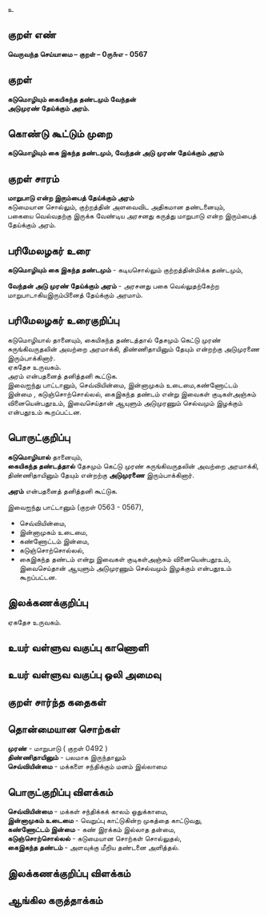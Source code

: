 உ

## குறள் எண் 

**வெருவந்த செய்யாமை – குறள் – 0ரு௬எ - 0567**  

## குறள் 

**கடுமொழியும் கையிகந்த தண்டமும் வேந்தன்  
அடுமுரண் தேய்க்கும் அரம்.**  

## கொண்டு கூட்டும் முறை

**கடுமொழியும் கை இகந்த தண்டமும், வேந்தன் அடு முரண் தேய்க்கும் அரம்**

## குறள் சாரம் 

**மாறுபாடு என்ற இரும்பைத் தேய்க்கும் அரம்**  
கடுமையான சொல்லும், குற்றத்தின் அளவைவிட அதிகமான தண்டனையும்,  
பகையை வெல்வதற்கு இருக்க வேண்டிய அரசனது கருத்து மாறுபாடு என்ற இரும்பைத் தேய்க்கும் அரம்.  

## பரிமேலழகர் உரை

**கடுமொழியும் கை இகந்த தண்டமும்** - கடியசொல்லும் குற்றத்தின்மிக்க தண்டமும்,  

**வேந்தன் அடு முரண் தேய்க்கும் அரம்** - அரசனது பகை வெல்லுதற்கேற்ற மாறுபாடாகியஇரும்பினைத் தேய்க்கும் அரமாம். 

## பரிமேலழகர் உரைகுறிப்பு   

கடுமொழியால் தானையும், கையிகந்த தண்டத்தால் தேசமும் கெட்டு முரண் சுருங்கிவருதலின் அவற்றை அரமாக்கி, திண்ணிதாயினும் தேயும் என்றற்கு அடுமுரணை இரும்பாக்கினார்.  
ஏகதேச உருவகம்.  
அரம் என்பதனைத் தனித்தனி கூட்டுக.  
இவைஐந்து பாட்டானும், செவ்வியின்மை, இன்னாமுகம் உடைமை,கண்ணோட்டம் இன்மை , கடுஞ்சொற்சொல்லல், கைஇகந்த தண்டம் என்று இவைகள் குடிகள்அஞ்சும் வினையென்பதூஉம், இவைசெய்தான் ஆயுளும் அடுமுரணும் செல்வமும் இழக்கும் என்பதூஉம் கூறப்பட்டன.    

## பொருட்குறிப்பு 

**கடுமொழியால்** தானையும்,  
**கையிகந்த தண்டத்தால்** தேசமும் கெட்டு முரண் சுருங்கிவருதலின் அவற்றை அரமாக்கி,  
திண்ணிதாயினும் தேயும் என்றற்கு **அடுமுரணை** இரும்பாக்கினார்.  
  
**அரம்** என்பதனைத் தனித்தனி கூட்டுக.  

இவைஐந்து பாட்டானும் (குறள் 0563 - 0567),  
* செவ்வியின்மை,  
* இன்னாமுகம் உடைமை,  
* கண்ணோட்டம் இன்மை,  
* கடுஞ்சொற்சொல்லல்,   
* கைஇகந்த தண்டம் என்று இவைகள் குடிகள்அஞ்சும் வினையென்பதூஉம்,  
இவைசெய்தான் ஆயுளும் அடுமுரணும் செல்வமும் இழக்கும் என்பதூஉம் கூறப்பட்டன.     

## இலக்கணக்குறிப்பு  

ஏகதேச உருவகம்.  

## உயர் வள்ளுவ வகுப்பு காணொளி


## உயர் வள்ளுவ வகுப்பு ஒலி அமைவு 

 
## குறள் சார்ந்த கதைகள் 


## தொன்மையான சொற்கள்

**முரண்** - மாறுபாடு ( குறள் 0492 )    
**திண்ணிதாயினும்** - பலமாக இருந்தாலும்     
**செவ்வியின்மை** - மக்களை சந்திக்கும் மனம் இல்லாமை 

## பொருட்குறிப்பு விளக்கம்

**செவ்வியின்மை** - மக்கள் சந்திக்கக் காலம் ஒதுக்காமை,  
**இன்னாமுகம் உடைமை** - வெறுப்பு காட்டுகின்ற முகத்தை காட்டுவது,  
**கண்ணோட்டம் இன்மை** - கண் இரக்கம் இல்லாத தன்மை,  
**கடுஞ்சொற்சொல்லல்** - கடுமையான சொற்கள் சொல்லுதல்,  
**கைஇகந்த தண்டம்** - அளவுக்கு மீறிய தண்டனை அளித்தல்.  

## இலக்கணக்குறிப்பு விளக்கம்


## ஆங்கில கருத்தாக்கம் 


